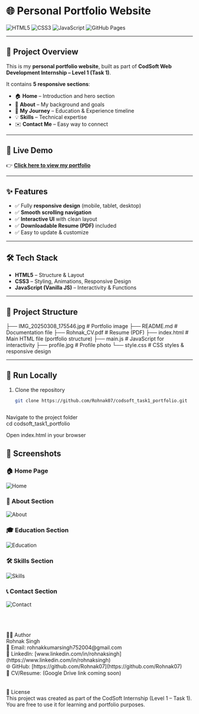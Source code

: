 # 🌐 Personal Portfolio Website  

![HTML5](https://img.shields.io/badge/HTML5-E34F26?style=for-the-badge&logo=html5&logoColor=white)
![CSS3](https://img.shields.io/badge/CSS3-1572B6?style=for-the-badge&logo=css3&logoColor=white)
![JavaScript](https://img.shields.io/badge/JavaScript-F7DF1E?style=for-the-badge&logo=javascript&logoColor=black)
![GitHub Pages](https://img.shields.io/badge/Deployed-GitHub%20Pages-brightgreen?style=for-the-badge&logo=github)

---

## 📌 Project Overview  
This is my **personal portfolio website**, built as part of **CodSoft Web Development Internship – Level 1 (Task 1)**.  

It contains **5 responsive sections**:  
- 🏠 **Home** – Introduction and hero section  
- 👤 **About** – My background and goals  
- 📖 **My Journey** – Education & Experience timeline  
- 💡 **Skills** – Technical expertise  
- ✉️ **Contact Me** – Easy way to connect  

---

## 🔗 Live Demo  
👉 **[Click here to view my portfolio](https://rohnak07.github.io/codsoft_task1_portfolio/)**  

---

## ✨ Features  
- ✅ Fully **responsive design** (mobile, tablet, desktop)  
- ✅ **Smooth scrolling navigation**  
- ✅ **Interactive UI** with clean layout  
- ✅ **Downloadable Resume (PDF)** included  
- ✅ Easy to update & customize  

---

## 🛠️ Tech Stack  
- **HTML5** – Structure & Layout  
- **CSS3** – Styling, Animations, Responsive Design  
- **JavaScript (Vanilla JS)** – Interactivity & Functions  

---

## 📂 Project Structure  
├── IMG_20250308_175546.jpg # Portfolio image
├── README.md # Documentation file
├── Rohnak_CV.pdf # Resume (PDF)
├── index.html # Main HTML file (portfolio structure)
├── main.js # JavaScript for interactivity
├── profile.jpg # Profile photo
└── style.css # CSS styles & responsive design



---

## 🚀 Run Locally  
1. Clone the repository  
   ```bash
   git clone https://github.com/Rohnak07/codsoft_task1_portfolio.git



Navigate to the project folder <br>
cd codsoft_task1_portfolio

Open index.html in your browser


## 📸 Screenshots  

### 🏠 Home Page  
![Home](Screenshot/Home.png)  

### 👤 About Section  
![About](Screenshot/About.png)  

### 🎓 Education Section  
![Education](Screenshot/Education.png) 

### 🛠 Skills Section  
![Skills](Screenshot/Skills.png)  

### 📞 Contact Section  
![Contact](Screenshot/Contact.png) 

<br>
<br>
<br>
👨‍💻 Author
<br>
  Rohnak Singh
<br>
📧 Email: rohnakkumarsingh752004@gmail.com
<br>
💼 LinkedIn: [www.linkedin.com/in/rohnaksingh](https://www.linkedin.com/in/rohnaksingh)
<br>
🌐 GitHub: [https://github.com/Rohnak07](https://github.com/Rohnak07)
<br>
📄 CV/Resume: (Google Drive link coming soon)
<br>
<br>
<br>
📜 License
<br>
This project was created as part of the CodSoft Internship (Level 1 – Task 1).
You are free to use it for learning and portfolio purposes.

